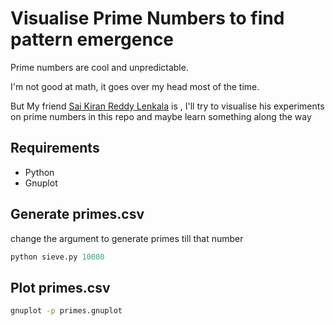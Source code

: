 # Visualise Prime Numbers to find pattern emergence
Prime numbers are cool and unpredictable.

I'm not good at math, it goes over my head most of the time. 

But My friend [Sai Kiran Reddy Lenkala](https://github.com/100193kiran) is , I'll try to visualise his experiments on prime numbers in this repo and maybe learn something along the way

## Requirements
* Python
* Gnuplot

## Generate primes.csv
change the argument to generate primes till that number
```python
python sieve.py 10000
```
## Plot primes.csv
```bash
gnuplot -p primes.gnuplot
```